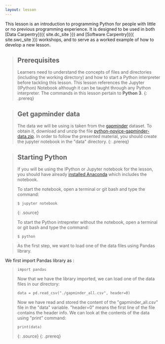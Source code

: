 ```yaml
---
layout: lesson
---
```

This lesson is an introduction to programming Python for people with little or no previous programming experience.
It is designed to be used in both [Data Carpentry]({{ site.dc_site }}) and [Software Carpentry]({{ site.swc_site }}) workshops,
and to serve as a worked example of how to develop a new lesson.

> ## Prerequisites
>
> Learners need to understand the concepts of files and directories
> (including the working directory) and how to start a Python
> interpreter before tackling this lesson. This lesson references the Jupyter (IPython)
> Notebook although it can be taught through any Python interpreter.
> The commands in this lesson pertain to **Python 3**.
{: .prereq}

> ## Get gapminder data
> The data we will be using is taken from the [gapminder](gapminder.org) dataset.
> To obtain it, download and unzip the file [python-novice-gapminder-data.zip](python-novice-gapminder-data.zip).
> In order to follow the presented material, you should create the jupyter notebook in the "data" directory.
{: .prereq}

> ## Starting Python
>
> If you will be using the IPython or Jupyter notebook for the lesson,
> you should have already
> [installed Anaconda](http://swcarpentry.github.io/workshop-template/#setup)
> which includes the notebook.
>
> To start the notebook, open a terminal or git bash and type the command:
>
> ~~~
> $ jupyter notebook
> ~~~
>{: .source}
>
> To start the Python intrepreter without the notebook, open a terminal or git bash and type the command:
>
> ~~~
> $ python
> ~~~

> As the first step, we want to load one of the data files using Pandas library. 
>
We first import Pandas library as :
> ~~~
> import pandas
> ~~~
>
> Now that we have the library imported, we can load one of the data files in our directory:
>
> ~~~
> data = pd.read_csv("./gapminder_all.csv", header=0)
> ~~~
>
> Now we have read and stored the content of the "gapminder_all.csv" file in the "data" variable. "header=0" means the first line of the file contains the header info.
> We can look at the contents of the data using "print" command:
> ~~~
> print(data)
> ~~~
>{: .source}
{: .prereq}
